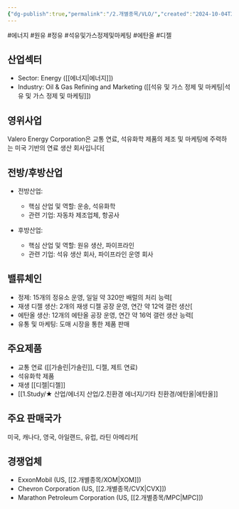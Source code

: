 ```yaml
---
{"dg-publish":true,"permalink":"/2.개별종목/VLO/","created":"2024-10-04T22:01:36.223+09:00","updated":"2025-07-29T21:37:05.353+09:00"}
---
```


#에너지 #원유 #정유 #석유및가스정제및마케팅 #에탄올 #디젤 

## 산업섹터

- Sector: Energy ([[에너지\|에너지]])
- Industry: Oil & Gas Refining and Marketing ([[석유 및 가스 정제 및 마케팅\|석유 및 가스 정제 및 마케팅]])

## 영위사업

Valero Energy Corporation은 교통 연료, 석유화학 제품의 제조 및 마케팅에 주력하는 미국 기반의 연료 생산 회사입니다[

## 전방/후방산업

- 전방산업:
    
    - 핵심 산업 및 역할: 운송, 석유화학
    - 관련 기업: 자동차 제조업체, 항공사
      
- 후방산업:
    
    - 핵심 산업 및 역할: 원유 생산, 파이프라인
    - 관련 기업: 석유 생산 회사, 파이프라인 운영 회사
## 밸류체인

- 정제: 15개의 정유소 운영, 일일 약 320만 배럴의 처리 능력[
- 재생 디젤 생산: 2개의 재생 디젤 공장 운영, 연간 약 12억 갤런 생산[
- 에탄올 생산: 12개의 에탄올 공장 운영, 연간 약 16억 갤런 생산 능력[
- 유통 및 마케팅: 도매 시장을 통한 제품 판매

## 주요제품

- 교통 연료 ([[가솔린\|가솔린]], 디젤, 제트 연료)
- 석유화학 제품
- 재생 [[디젤\|디젤]]
- [[1.Study/★ 산업/에너지 산업/2.친환경 에너지/기타 친환경/에탄올\|에탄올]]

## 주요 판매국가

미국, 캐나다, 영국, 아일랜드, 유럽, 라틴 아메리카[

## 경쟁업체

- ExxonMobil (US, [[2.개별종목/XOM\|XOM]])
- Chevron Corporation (US, [[2.개별종목/CVX\|CVX]])
- Marathon Petroleum Corporation (US, [[2.개별종목/MPC\|MPC]])
